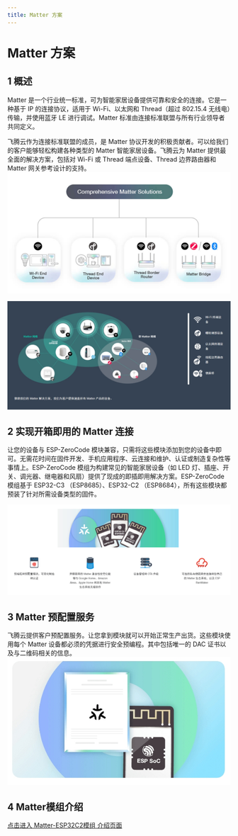 ```yaml
---
title: Matter 方案
---
```


# Matter 方案

## 1 概述
Matter 是一个行业统一标准，可为智能家居设备提供可靠和安全的连接。它是一种基于 IP 的连接协议，适用于 Wi-Fi、以太网和 Thread（超过 802.15.4 无线电）传输，并使用蓝牙 LE 进行调试。Matter 标准由连接标准联盟与所有行业领导者共同定义。

飞腾云作为连接标准联盟的成员，是 Matter 协议开发的积极贡献者。可以给我们的客户能够轻松构建各种类型的 Matter 智能家居设备。飞腾云为 Matter 提供最全面的解决方案，包括对 Wi-Fi 或 Thread 端点设备、Thread 边界路由器和 Matter 网关参考设计的支持。
![tupian](../../assets/images/matter/overview.png)

![可提供设备关系](../../assets/images/matter/产品提供设备图.png)

## 2 实现开箱即用的 Matter 连接

让您的设备与 ESP-ZeroCode 模块兼容，只需将这些模块添加到您的设备中即可。无需花时间在固件开发、手机应用程序、云连接和维护、认证或制造复杂性等事情上。ESP-ZeroCode 模组为构建常见的智能家居设备（如 LED 灯、插座、开关、调光器、继电器和风扇）提供了现成的即插即用解决方案。ESP-ZeroCode 模组基于 ESP32-C3 （ESP8685）、ESP32-C2 （ESP8684），所有这些模块都预装了针对所需设备类型的固件。

![产品特点](../../assets/images/matter/特点.png)


## 3 Matter 预配置服务
飞腾云提供客户预配置服务。让您拿到模块就可以开始正常生产出货。这些模块使用每个 Matter 设备都必须的凭据进行安全预编程。其中包括唯一的 DAC 证书以及与二维码相关的信息。
![配置服务](../../assets/images/matter/配置服务.png)

## 4 Matter模组介绍

[点击进入 Matter-ESP32C2模组 介绍页面](../../products/matter/esp32c2/index.md) 
